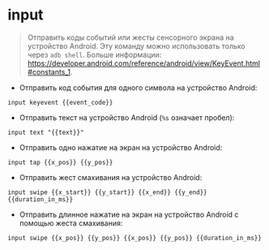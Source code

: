 # input

> Отправить коды событий или жесты сенсорного экрана на устройство Android.
> Эту команду можно использовать только через `adb shell`.
> Больше информации: <https://developer.android.com/reference/android/view/KeyEvent.html#constants_1>.

- Отправить код события для одного символа на устройство Android:

`input keyevent {{event_code}}`

- Отправить текст на устройство Android (`%s` означает пробел):

`input text "{{text}}"`

- Отправить одно нажатие на экран на устройство Android:

`input tap {{x_pos}} {{y_pos}}`

- Отправить жест смахивания на устройство Android:

`input swipe {{x_start}} {{y_start}} {{x_end}} {{y_end}} {{duration_in_ms}}`

- Отправить длинное нажатие на экран на устройство Android с помощью жеста смахивания:

`input swipe {{x_pos}} {{y_pos}} {{x_pos}} {{y_pos}} {{duration_in_ms}}`
